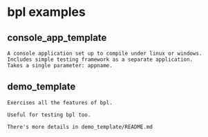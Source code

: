 # bpl examples

## console_app_template
	
	A console application set up to compile under linux or windows. 
	Includes simple testing framework as a separate application. 
	Takes a single parameter: appname. 
	
	
## demo_template

	Exercises all the features of bpl. 
	
	Useful for testing bpl too. 
	
	There's more details in demo_template/README.md 